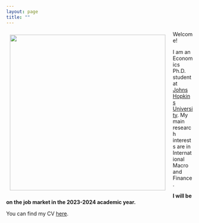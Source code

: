 ```yaml
---
layout: page
title: ""
---
```


<img class="img-responsive" style="float: left; margin: 10px 20px 20px 10px;" src="/files/images/mingzuo_profile.jpg" width="420">  

Welcome!

I am an Economics Ph.D. student at [Johns Hopkins University](https://econ.jhu.edu/). My main research interests are in International Macro and Finance. 

**I will be on the job market in the 2023-2024 academic year.**


You can find my CV [here](/files/cv/CV_SunMingzuo.pdf). 
